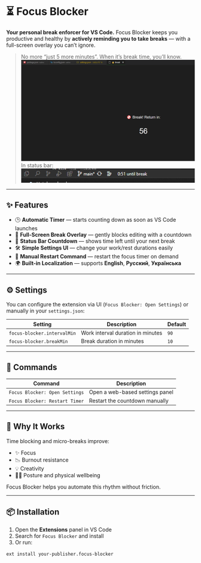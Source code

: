 # ⏳ Focus Blocker

**Your personal break enforcer for VS Code.**
Focus Blocker keeps you productive and healthy by **actively reminding you to take breaks** — with a full-screen overlay you can’t ignore.

> No more “just 5 more minutes”. When it’s break time, you’ll know.
![Preview](images/blocked.png)
In status bar:
![Preview](images/status.png)
---

## ✨ Features

- 🕒 **Automatic Timer** — starts counting down as soon as VS Code launches
- 🚫 **Full-Screen Break Overlay** — gently blocks editing with a countdown
- 🧠 **Status Bar Countdown** — shows time left until your next break
- 🛠 **Simple Settings UI** — change your work/rest durations easily
- 🔁 **Manual Restart Command** — restart the focus timer on demand
- 🌍 **Built-in Localization** — supports **English**, **Русский**, **Українська**

---

## ⚙️ Settings

You can configure the extension via UI (`Focus Blocker: Open Settings`) or manually in your `settings.json`:

| Setting                           | Description                                | Default |
|----------------------------------|--------------------------------------------|---------|
| `focus-blocker.intervalMin`      | Work interval duration in minutes          | `90`    |
| `focus-blocker.breakMin`         | Break duration in minutes                  | `10`    |

---

## 🧩 Commands

| Command                             | Description                          |
|------------------------------------|--------------------------------------|
| `Focus Blocker: Open Settings`     | Open a web-based settings panel      |
| `Focus Blocker: Restart Timer`     | Restart the countdown manually       |

---

## 🧠 Why It Works

Time blocking and micro-breaks improve:
- ✨ Focus
- 📉 Burnout resistance
- 💡 Creativity
- 🧍‍♂️ Posture and physical wellbeing

Focus Blocker helps you automate this rhythm without friction.

---

## 📦 Installation

1. Open the **Extensions** panel in VS Code
2. Search for `Focus Blocker` and install
3. Or run:

```bash
ext install your-publisher.focus-blocker
